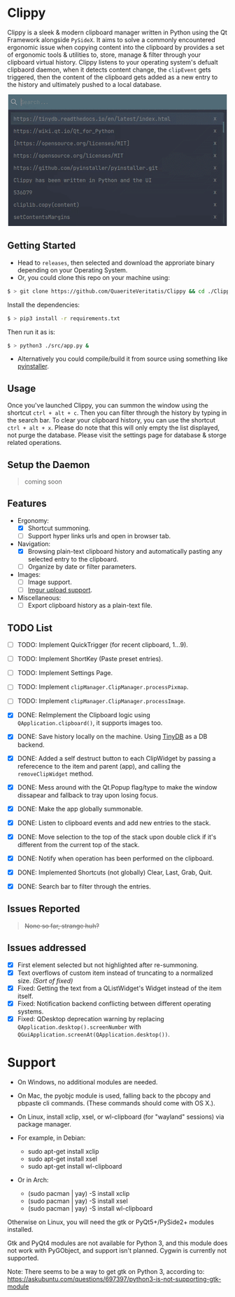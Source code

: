 # Clippy
Clippy is a sleek & modern clipboard manager written in Python using the Qt Framework alongside `PySideX`. It aims to solve a commonly encountered ergonomic issue when copying content into the clipboard by provides a set of ergonomic tools & utilities to, store, manage & filter through your clipboard virtual history. Clippy listens to your operating system's defualt clipbaord daemon, when it detects content change, the `clipEvent` gets triggered, then the content of the clipboard gets added as a new entry to the history and ultimately pushed to a local database.

<p align="center">
  <img src="./res/preview/usage.gif" />
</p>

## Getting Started
+ Head to `releases`, then selected and download the approriate binary
depending on your Operating System.
+ Or, you could clone this repo on your machine using:
```bash
$ > git clone https://github.com/QuaeriteVeritatis/Clippy && cd ./Clippy
```
Install the dependencies:
```bash
$ > pip3 install -r requirements.txt
```
Then run it as is:
```bash
$ > python3 ./src/app.py &
```
+ Alternatively you could compile/build it from source using something like [pyinstaller](https://github.com/pyinstaller/pyinstaller.git).

## Usage
Once you've launched Clippy, you can summon the window using the shortcut `ctrl + alt + c`. Then you can filter through the history by typing in the search bar. To clear your clipboard history, you can use the shortcut `ctrl + alt + x`. Please do note that this will only empty the list displayed, not purge the database. Please visit the settings page for database & storge 
related operations.

## Setup the Daemon
> coming soon

## Features
+ Ergonomy:
    * [X] Shortcut summoning.
    * [ ] Support hyper links urls and open in browser tab.
+ Navigation:
    * [x] Browsing plain-text clipboard history and automatically pasting any selected entry to the clipboard.
    * [ ] Organize by date or filter parameters.
+ Images:
    * [ ] Image support.
    * [ ] [Imgur upload support](https://github.com/Imgur/imgurpython). 
+ Miscellaneous:
    * [ ] Export clipboard history as a plain-text file.

## TODO List
- [ ] TODO: Implement QuickTrigger (for recent clipboard, 1...9).
- [ ] TODO: Implement ShortKey (Paste preset entries).
- [ ] TODO: Implement Settings Page.
- [ ] TODO: Implement `clipManager.ClipManager.processPixmap`.
- [ ] TODO: Implement `clipManager.ClipManager.processImage`.

- [X] DONE: ReImplement the Clipboard logic using `QApplication.clipboard()`, it supports images too.
- [X] DONE: Save history locally on the machine. Using [TinyDB](https://tinydb.readthedocs.io/en/latest/index.html) as a DB backend.
- [X] DONE: Added a self destruct button to each ClipWidget by passing a referecence to the item and parent (app), and calling the `removeClipWidget` method.
- [X] DONE: Mess around with the Qt.Popup flag/type to make the window dissapear and fallback to tray upon losing focus.
- [x] DONE: Make the app globally summonable.
- [x] DONE: Listen to clipboard events and add new entries to the stack.
- [x] DONE: Move selection to the top of the stack upon double click if it's different from the current top of the stack.
- [x] DONE: Notify when operation has been performed on the clipboard.
- [x] DONE: Implemented Shortcuts (not globally) Clear, Last, Grab, Quit.
- [x] DONE: Search bar to filter through the entries.

## Issues Reported
> ~~None so far, strange huh?~~

## Issues addressed
- [X] First element selected but not highlighted after re-summoning. 
- [X] Text overflows of custom item instead of truncating to a normalized size. *(Sort of fixed)*
- [X] Fixed: Getting the text from a QListWidget's Widget instead of the item itself.
- [X] Fixed: Notification backend conflicting between different operating systems.
- [x] Fixed: QDesktop deprecation warning by replacing `QApplication.desktop().screenNumber` with `QGuiApplication.screenAt(QApplication.desktop())`.

# Support
+ On Windows, no additional modules are needed.

+ On Mac, the pyobjc module is used, falling back to the pbcopy and pbpaste cli
    commands. (These commands should come with OS X.).

+ On Linux, install xclip, xsel, or wl-clipboard (for "wayland" sessions) via package manager.
- For example, in Debian:
    - sudo apt-get install xclip
    - sudo apt-get install xsel
    - sudo apt-get install wl-clipboard

- Or in Arch:
    - (sudo pacman | yay) -S install xclip
    - (sudo pacman | yay) -S install xsel
    - (sudo pacman | yay) -S install wl-clipboard

Otherwise on Linux, you will need the gtk or PyQt5+/PySide2+ modules installed.

Gtk and PyQt4 modules are not available for Python 3, and this module does not work with PyGObject, and support isn't planned.
Cygwin is currently not supported.

Note: There seems to be a way to get gtk on Python 3, according to:
    https://askubuntu.com/questions/697397/python3-is-not-supporting-gtk-module
